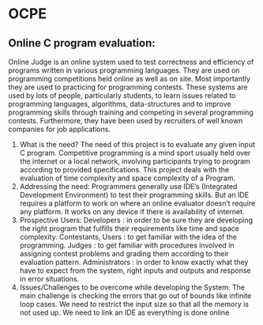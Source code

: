 # OCPE

## Online C program evaluation:

Online Judge is an online system used to test correctness and efficiency of programs written in various programming languages. They are used on programming competitions held online as well as on site. Most importantly they are used to practicing for programming contests. These systems are used by lots of people, particularly students, to learn issues related to programming languages, algorithms, data-structures and to improve programming skills through training and competing in several programming contests. Furthermore, they have been used by recruiters of well known companies for job applications.

1. What is the need? The need of this project is to evaluate any given input C program. Competitive programming is a mind sport usually held over the internet or a local network, involving participants trying to program according to provided specifications. This project deals with the evaluation of time complexity and space complexity of a Program.
2. Addressing the need: Programmers generally use IDE’s (Integrated Development Environment) to test their programming skills. But an IDE requires a platform to work on where an online evaluator doesn’t require any platform. It works on any device if there is availability of internet.
3. Prospective Users: Developers : in order to be sure they are developing the right program that fulfills their requirements like time and space complexity. Contestants, Users : to get familiar with the idea of the programming. Judges : to get familiar with procedures involved in assigning contest problems and grading them according to their evaluation pattern. Administrators : in order to know exactly what they have to expect from the system, right inputs and outputs and response in error situations.
4. Issues/Challenges to be overcome while developing the System: The main challenge is checking the errors that go out of bounds like infinite loop cases. We need to restrict the input size so that all the memory is not used up. We need to link an IDE as everything is done online
